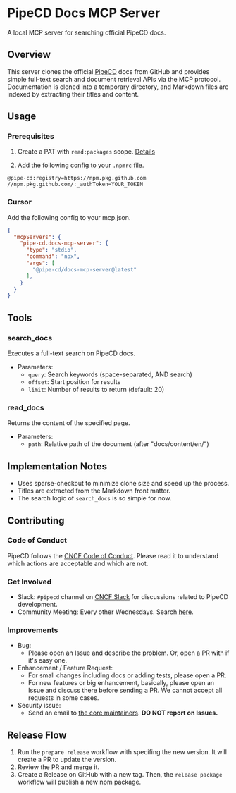 # PipeCD Docs MCP Server

A local MCP server for searching official PipeCD docs.

## Overview

This server clones the official [PipeCD](https://github.com/pipe-cd/pipecd) docs from GitHub and provides simple full-text search and document retrieval APIs via the MCP protocol.  
Documentation is cloned into a temporary directory, and Markdown files are indexed by extracting their titles and content.

## Usage

### Prerequisites

1. Create a PAT with `read:packages` scope. [Details](https://docs.github.com/en/packages/working-with-a-github-packages-registry/working-with-the-npm-registry)

2. Add the following config to your `.npmrc` file.

```npmrc
@pipe-cd:registry=https://npm.pkg.github.com
//npm.pkg.github.com/:_authToken=YOUR_TOKEN
```

### Cursor

Add the following config to your mcp.json.

```json
{
  "mcpServers": {
    "pipe-cd.docs-mcp-server": {
      "type": "stdio",
      "command": "npx",
      "args": [
        "@pipe-cd/docs-mcp-server@latest"
      ], 
    }
  }
}
```

<!-- TODO: Add Claude Desktop etc. -->

## Tools

### search_docs

Executes a full-text search on PipeCD docs.

- Parameters:
  - `query`: Search keywords (space-separated, AND search)
  - `offset`: Start position for results
  - `limit`: Number of results to return (default: 20)

### read_docs

Returns the content of the specified page.

- Parameters:
  - `path`: Relative path of the document (after "docs/content/en/")

## Implementation Notes

- Uses sparse-checkout to minimize clone size and speed up the process.
- Titles are extracted from the Markdown front matter.
- The search logic of `search_docs` is so simple for now.


## Contributing

### Code of Conduct

PipeCD follows the [CNCF Code of Conduct](https://github.com/cncf/foundation/blob/master/code-of-conduct.md). Please read it to understand which actions are acceptable and which are not.

### Get Involved

- Slack: `#pipecd` channel on [CNCF Slack](https://cloud-native.slack.com/) for discussions related to PipeCD development.
- Community Meeting: Every other Wednesdays. Search [here](https://www.cncf.io/calendar/).

### Improvements

- Bug: 
  - Please open an Issue and describe the problem. Or, open a PR with if it's easy one.
- Enhancement / Feature Request:
  - For small changes including docs or adding tests, please open a PR.
  - For new features or big enhancement, basically, please open an Issue and discuss there before sending a PR. We cannot accept all requests in some cases.
- Security issue:
  - Send an email to [the core maintainers](https://github.com/pipe-cd/pipecd/blob/master/SECURITY.md). **DO NOT report on Issues.**

## Release Flow

1. Run the `prepare release` workflow with specifing the new version.
   It will create a PR to update the version.
2. Review the PR and merge it.
3. Create a Release on GitHub with a new tag.
   Then, the `release package` workflow will publish a new npm package.
 